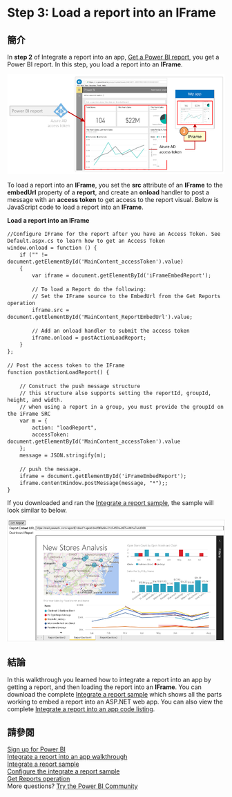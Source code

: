 <properties
   pageTitle="Load a Power BI report into an IFrame"
   description="Walkthrough to Integrate a report into an app - Load a report into an IFrame"
   services="powerbi"
   documentationCenter=""
   authors="guyinacube"
   manager="mblythe"
   backup=""
   editor=""
   tags=""
   qualityFocus="monitoring"
   qualityDate=""/>

<tags
   ms.service="powerbi"
   ms.devlang="NA"
   ms.topic="get-started-article"
   ms.tgt_pltfrm="NA"
   ms.workload="powerbi"
   ms.date="08/23/2016"
   ms.author="asaxton"/>

# Step 3: Load a report into an IFrame

## 簡介

In <bpt id="p1">**</bpt>step 2<ept id="p1">**</ept> of Integrate a report into an app, <bpt id="p2">[</bpt>Get a Power BI report<ept id="p2">](powerbi-developer-integrate-report-get-report.md)</ept>, you get a Power BI report. In this step, you load a report into an <bpt id="p1">**</bpt>IFrame<ept id="p1">**</ept>.

![](media\powerbi-developer-integrate-report\integrate-report-load-report-iframe.png)

To load a report into an <bpt id="p1">**</bpt>IFrame<ept id="p1">**</ept>, you set the <bpt id="p2">**</bpt>src<ept id="p2">**</ept> attribute of an <bpt id="p3">**</bpt>IFrame<ept id="p3">**</ept> to the <bpt id="p4">**</bpt>embedUrl<ept id="p4">**</ept> property of a <bpt id="p5">**</bpt>report<ept id="p5">**</ept>, and create an <bpt id="p6">**</bpt>onload<ept id="p6">**</ept> handler to post a message with an <bpt id="p7">**</bpt>access token<ept id="p7">**</ept> to get access to the report visual. Below is JavaScript code to load a report into an <bpt id="p1">**</bpt>IFrame<ept id="p1">**</ept>.

**Load a report into an IFrame**

```
//Configure IFrame for the report after you have an Access Token. See Default.aspx.cs to learn how to get an Access Token
window.onload = function () {
    if ("" != document.getElementById('MainContent_accessToken').value)
    {
        var iframe = document.getElementById('iFrameEmbedReport');

        // To load a Report do the following:
        // Set the IFrame source to the EmbedUrl from the Get Reports operation
        iframe.src = document.getElementById('MainContent_ReportEmbedUrl').value;

        // Add an onload handler to submit the access token
        iframe.onload = postActionLoadReport;
    }
};

// Post the access token to the IFrame
function postActionLoadReport() {

    // Construct the push message structure
    // this structure also supports setting the reportId, groupId, height, and width.
    // when using a report in a group, you must provide the groupId on the iFrame SRC
    var m = {
        action: "loadReport",
        accessToken: document.getElementById('MainContent_accessToken').value
    };
    message = JSON.stringify(m);

    // push the message.
    iframe = document.getElementById('iFrameEmbedReport');
    iframe.contentWindow.postMessage(message, "*");;
}
```

If you downloaded and ran the <bpt id="p1">[</bpt>Integrate a report sample<ept id="p1">](https://github.com/Microsoft/PowerBI-CSharp/tree/master/samples/webforms/integrate-report-web-app)</ept>, the sample will look similar to below.

![](media\powerbi-developer-integrate-report\integrate-report-sample.png)

## 結論
In this walkthrough you learned how to integrate a report into an app by getting a report, and then loading the report into an <bpt id="p1">**</bpt>IFrame<ept id="p1">**</ept>. You can download the complete <bpt id="p1">[</bpt>Integrate a report sample<ept id="p1">](https://github.com/Microsoft/PowerBI-CSharp/tree/master/samples/webforms/integrate-report-web-app)</ept>  which shows all the parts working to embed a report into an ASP.NET web app. You can also view the complete <bpt id="p1">[</bpt>Integrate a report into an app code listing<ept id="p1">](powerbi-developer-integrate-report-code.md)</ept>.

## 請參閱

[Sign up for Power BI](powerbi-admin-free-with-custom-azure-directory.md)  
[Integrate a report into an app walkthrough](powerbi-developer-integrate-report.md)  
[Integrate a report sample](https://github.com/Microsoft/PowerBI-CSharp/tree/master/samples/webforms/integrate-report-web-app)  
[Configure the integrate a report sample](powerbi-developer-integrate-report-register.md#configure-sample)  
[Get Reports operation](https://msdn.microsoft.com/library/mt634543.aspx)  
More questions? [Try the Power BI Community](http://community.powerbi.com/)